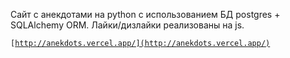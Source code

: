 Сайт с анекдотами на python с использованием БД postgres + SQLAlchemy ORM.
Лайки/дизлайки реализованы на js.

<code>[http://anekdots.vercel.app/](http://anekdots.vercel.app/)</code>